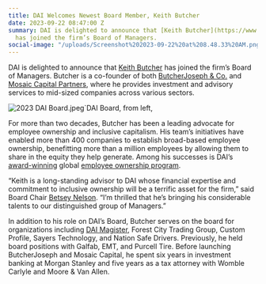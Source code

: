 ```yaml
---
title: DAI Welcomes Newest Board Member, Keith Butcher
date: 2023-09-22 08:47:00 Z
summary: DAI is delighted to announce that [Keith Butcher](https://www.dai.com/who-we-are/board/keith-butcher)
  has joined the firm’s Board of Managers.
social-image: "/uploads/Screenshot%202023-09-22%20at%208.48.33%20AM.png"
---
```


DAI is delighted to announce that [Keith Butcher](https://www.dai.com/who-we-are/board/keith-butcher) has joined the firm’s Board of Managers. Butcher is a co-founder of both [ButcherJoseph & Co.](https://butcherjoseph.com/) and [Mosaic Capital Partners](https://www.mosaic-cp.com/), where he provides investment and advisory services to mid-sized companies across various sectors.

![2023 DAI Board.jpeg](/uploads/2023%20DAI%20Board.jpeg)`DAI Board, from left, 

For more than two decades, Butcher has been a leading advocate for employee ownership and inclusive capitalism. His team’s initiatives have enabled more than 400 companies to establish broad-based employee ownership, benefitting more than a million employees by allowing them to share in the equity they help generate. Among his successes is DAI’s [award-winning](https://www.dai.com/news/dai-employee-ownership-initiative-wins-prestigious-award) global [employee ownership program](https://www.dai.com/who-we-are/employee-owners).
 
“Keith is a long-standing advisor to DAI whose financial expertise and commitment to inclusive ownership will be a terrific asset for the firm,” said Board Chair [Betsey Nelson](https://www.dai.com/who-we-are/board/elizabeth-nelson). “I’m thrilled that he’s bringing his considerable talents to our distinguished group of Managers.”
 
In addition to his role on DAI’s Board, Butcher serves on the board for organizations including [DAI Magister](https://www.daimagister.com/resources/), Forest City Trading Group, Custom Profile, Sayers Technology, and Nation Safe Drivers. Previously, he held board positions with Galfab, EMT, and Purcell Tire. Before launching ButcherJoseph and Mosaic Capital, he spent six years in investment banking at Morgan Stanley and five years as a tax attorney with Womble Carlyle and Moore & Van Allen.